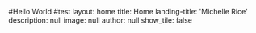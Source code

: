 #Hello World
#test
layout: home
title: Home
landing-title: 'Michelle Rice'
description: null
image:  null
author: null
show_tile: false
